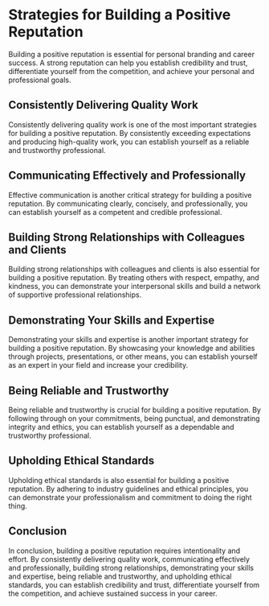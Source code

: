 Strategies for Building a Positive Reputation
==================================================================================

Building a positive reputation is essential for personal branding and career success. A strong reputation can help you establish credibility and trust, differentiate yourself from the competition, and achieve your personal and professional goals.

Consistently Delivering Quality Work
------------------------------------

Consistently delivering quality work is one of the most important strategies for building a positive reputation. By consistently exceeding expectations and producing high-quality work, you can establish yourself as a reliable and trustworthy professional.

Communicating Effectively and Professionally
--------------------------------------------

Effective communication is another critical strategy for building a positive reputation. By communicating clearly, concisely, and professionally, you can establish yourself as a competent and credible professional.

Building Strong Relationships with Colleagues and Clients
---------------------------------------------------------

Building strong relationships with colleagues and clients is also essential for building a positive reputation. By treating others with respect, empathy, and kindness, you can demonstrate your interpersonal skills and build a network of supportive professional relationships.

Demonstrating Your Skills and Expertise
---------------------------------------

Demonstrating your skills and expertise is another important strategy for building a positive reputation. By showcasing your knowledge and abilities through projects, presentations, or other means, you can establish yourself as an expert in your field and increase your credibility.

Being Reliable and Trustworthy
------------------------------

Being reliable and trustworthy is crucial for building a positive reputation. By following through on your commitments, being punctual, and demonstrating integrity and ethics, you can establish yourself as a dependable and trustworthy professional.

Upholding Ethical Standards
---------------------------

Upholding ethical standards is also essential for building a positive reputation. By adhering to industry guidelines and ethical principles, you can demonstrate your professionalism and commitment to doing the right thing.

Conclusion
----------

In conclusion, building a positive reputation requires intentionality and effort. By consistently delivering quality work, communicating effectively and professionally, building strong relationships, demonstrating your skills and expertise, being reliable and trustworthy, and upholding ethical standards, you can establish credibility and trust, differentiate yourself from the competition, and achieve sustained success in your career.
